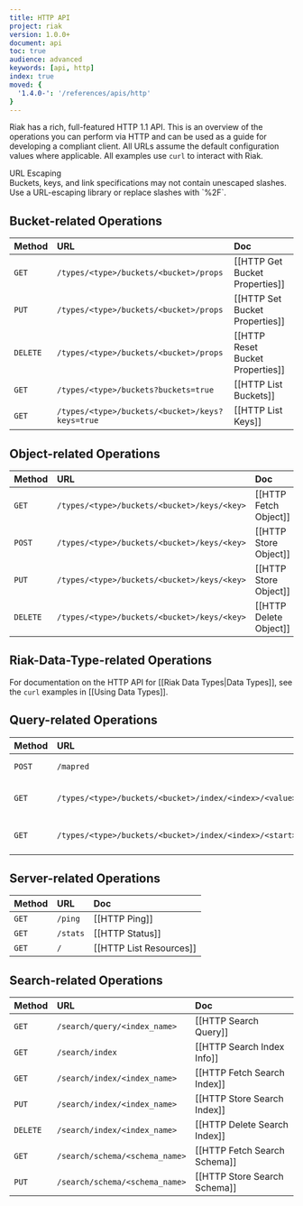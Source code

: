 ```yaml
---
title: HTTP API
project: riak
version: 1.0.0+
document: api
toc: true
audience: advanced
keywords: [api, http]
index: true
moved: {
  '1.4.0-': '/references/apis/http'
}
---
```


Riak has a rich, full-featured HTTP 1.1 API. This is an overview of the
operations you can perform via HTTP and can be used as a guide for
developing a compliant client. All URLs assume the default configuration
values where applicable. All examples use `curl` to interact with Riak.

<div class="note">
<div class="title">URL Escaping</div>
Buckets, keys, and link specifications may not contain unescaped
slashes. Use a URL-escaping library or replace slashes with `%2F`.
</div>

## Bucket-related Operations

Method | URL | Doc
:------|:----|:---
`GET` | `/types/<type>/buckets/<bucket>/props` | [[HTTP Get Bucket Properties]]
`PUT` | `/types/<type>/buckets/<bucket>/props` | [[HTTP Set Bucket Properties]]
`DELETE` | `/types/<type>/buckets/<bucket>/props` | [[HTTP Reset Bucket Properties]]
`GET` | `/types/<type>/buckets?buckets=true` | [[HTTP List Buckets]]
`GET` | `/types/<type>/buckets/<bucket>/keys?keys=true` | [[HTTP List Keys]]

## Object-related Operations

Method | URL | Doc
:------|:----|:---
`GET` | `/types/<type>/buckets/<bucket>/keys/<key>` | [[HTTP Fetch Object]]
`POST` | `/types/<type>/buckets/<bucket>/keys/<key>` | [[HTTP Store Object]]
`PUT` | `/types/<type>/buckets/<bucket>/keys/<key>` | [[HTTP Store Object]]
`DELETE` | `/types/<type>/buckets/<bucket>/keys/<key>` | [[HTTP Delete Object]]

## Riak-Data-Type-related Operations

For documentation on the HTTP API for [[Riak Data Types|Data Types]],
see the `curl` examples in [[Using Data Types]].

## Query-related Operations

Method | URL | Doc
:------|:----|:---
`POST` | `/mapred` | [[HTTP MapReduce]]
`GET` | `/types/<type>/buckets/<bucket>/index/<index>/<value>` | [[HTTP Secondary Indexes]]
`GET` | `/types/<type>/buckets/<bucket>/index/<index>/<start>/<end>` | [[HTTP Secondary Indexes]]

## Server-related Operations

Method | URL | Doc
:------|:----|:---
`GET` | `/ping` | [[HTTP Ping]]
`GET` | `/stats` | [[HTTP Status]]
`GET` | `/` | [[HTTP List Resources]]

## Search-related Operations

Method | URL | Doc
:------|:----|:---
`GET` | `/search/query/<index_name>` | [[HTTP Search Query]]
`GET` | `/search/index` | [[HTTP Search Index Info]]
`GET` | `/search/index/<index_name>` | [[HTTP Fetch Search Index]]
`PUT` | `/search/index/<index_name>` | [[HTTP Store Search Index]]
`DELETE` | `/search/index/<index_name>` | [[HTTP Delete Search Index]]
`GET` | `/search/schema/<schema_name>` | [[HTTP Fetch Search Schema]]
`PUT` | `/search/schema/<schema_name>` | [[HTTP Store Search Schema]]
